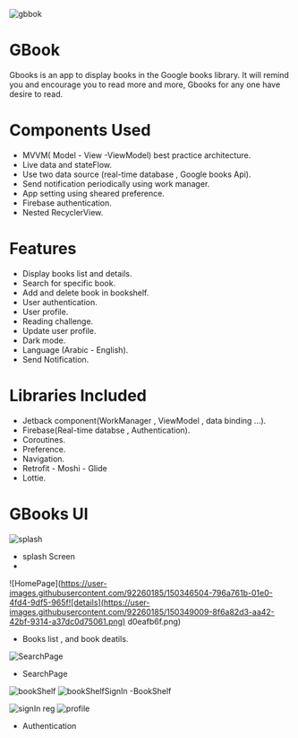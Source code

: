 ![gbbok](https://user-images.githubusercontent.com/92260185/150343962-c9200e3e-915d-4b69-8cea-4deca14281af.png)

# GBook
Gbooks is an app to display books in the Google books library.
It will remind you and encourage you to read more and more, Gbooks for any one have desire to read. 

# Components Used
- MVVM( Model - View -ViewModel) best practice architecture.
- Live data and stateFlow.
- Use two data source (real-time database , Google books Api).
- Send notification periodically using work manager.
- App setting using sheared preference. 
- Firebase authentication.
- Nested RecyclerView.

# Features
- Display books list and details.
- Search for specific book.
- Add and delete book in bookshelf.
- User authentication. 
- User profile.
- Reading challenge.
- Update user profile.
- Dark mode.
- Language (Arabic - English).
- Send Notification.


# Libraries Included
- Jetback component(WorkManager , ViewModel , data binding ...).
- Firebase(Real-time databse , Authentication).
- Coroutines.
- Preference.
- Navigation.
- Retrofit - Moshi - Glide
- Lottie.

# GBooks UI
![splash](https://user-images.githubusercontent.com/92260185/150346086-94815287-16ac-452c-8bfa-13fa9fc7888b.png)
- splash Screen
-  
![HomePage](https://user-images.githubusercontent.com/92260185/150346504-796a761b-01e0-4fd4-9df5-965f![details](https://user-images.githubusercontent.com/92260185/150349009-8f6a82d3-aa42-42bf-9314-a37dc0d75061.png)
d0eafb6f.png)
- Books list , and book deatils. 

![SearchPage](https://user-images.githubusercontent.com/92260185/150346747-a8615751-45dc-45f1-98e4-8b1de3ecbd18.png)
- SearchPage

![bookShelf](https://user-images.githubusercontent.com/92260185/150346953-bd1faba7-3d31-4ba6-9237-56817dc1876e.png)
![bookShelfSignIn](https://user-images.githubusercontent.com/92260185/150349276-3714096b-b62b-4a9b-a018-a8559042c179.png)
-BookShelf 

![![signIn](https://user-images.githubusercontent.com/92260185/150348506-b4ab61a9-e5f7-4209-8f0c-6024487199a1.png)
reg](https://user-images.githubusercontent.com/92260185/150347113-ac8d3160-d03c-4075-aee3-b134ac0ec674.png)
![profile](https://user-images.githubusercontent.com/92260185/150348712-5cab8ed9-5bab-49ae-95f8-69d4def2a544.png)
- Authentication
